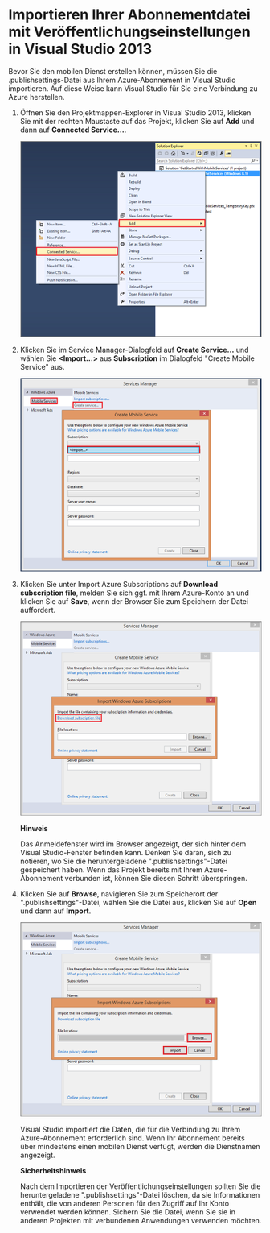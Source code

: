 <properties linkid="develop-mobile-how-to-guides-import-publish-settings" urlDisplayName="Import your subscription publish settings file in Visual Studio 2013" pageTitle="Import your publish settings file in Visual Studio 2013 | Mobile Services" metaKeywords="Azure import publishsettings, mobile services" description="Learn how to import a subscription publish settings file for your Azure Mobile Services application in Visual Studio 2013." title="Import your subscription publish settings file in Visual Studio 2013" documentationCenter="Mobile" services="" solutions="" manager="" editor="" videoId="" scriptId="" authors="" />

Importieren Ihrer Abonnementdatei mit Veröffentlichungseinstellungen in Visual Studio 2013
==========================================================================================

Bevor Sie den mobilen Dienst erstellen können, müssen Sie die .publishsettings-Datei aus Ihrem Azure-Abonnement in Visual Studio importieren. Auf diese Weise kann Visual Studio für Sie eine Verbindung zu Azure herstellen.

1.  Öffnen Sie den Projektmappen-Explorer in Visual Studio 2013, klicken Sie mit der rechten Maustaste auf das Projekt, klicken Sie auf **Add** und dann auf **Connected Service...**.

    ![verbundenen Dienst hinzufügen](./media/mobile-services-create-new-service-vs2013/mobile-add-connected-service.png)

2.  Klicken Sie im Service Manager-Dialogfeld auf **Create Service...** und wählen Sie **&lt;Import...\>** aus **Subscription** im Dialogfeld "Create Mobile Service" aus.

    ![neuen mobilen Dienst aus VS 2013 erstellen](./media/mobile-services-create-new-service-vs2013/mobile-create-service-from-vs2013.png)

3.  Klicken Sie unter Import Azure Subscriptions auf **Download subscription file**, melden Sie sich ggf. mit Ihrem Azure-Konto an und klicken Sie auf **Save**, wenn der Browser Sie zum Speichern der Datei auffordert.

    ![Abonnementdatei in VS herunterladen](./media/mobile-services-create-new-service-vs2013/mobile-import-azure-subscription.png)

    **Hinweis**

    Das Anmeldefenster wird im Browser angezeigt, der sich hinter dem Visual Studio-Fenster befinden kann. Denken Sie daran, sich zu notieren, wo Sie die heruntergeladene ".publishsettings"-Datei gespeichert haben. Wenn das Projekt bereits mit Ihrem Azure-Abonnement verbunden ist, können Sie diesen Schritt überspringen.

4.  Klicken Sie auf **Browse**, navigieren Sie zum Speicherort der ".publishsettings"-Datei, wählen Sie die Datei aus, klicken Sie auf **Open** und dann auf **Import**.

    ![Abonnementdatei in VS importieren](./media/mobile-services-create-new-service-vs2013/mobile-import-azure-subscription-2.png)

    Visual Studio importiert die Daten, die für die Verbindung zu Ihrem Azure-Abonnement erforderlich sind. Wenn Ihr Abonnement bereits über mindestens einen mobilen Dienst verfügt, werden die Dienstnamen angezeigt.

    **Sicherheitshinweis**

    Nach dem Importieren der Veröffentlichungseinstellungen sollten Sie die heruntergeladene ".publishsettings"-Datei löschen, da sie Informationen enthält, die von anderen Personen für den Zugriff auf Ihr Konto verwendet werden können. Sichern Sie die Datei, wenn Sie sie in anderen Projekten mit verbundenen Anwendungen verwenden möchten.


